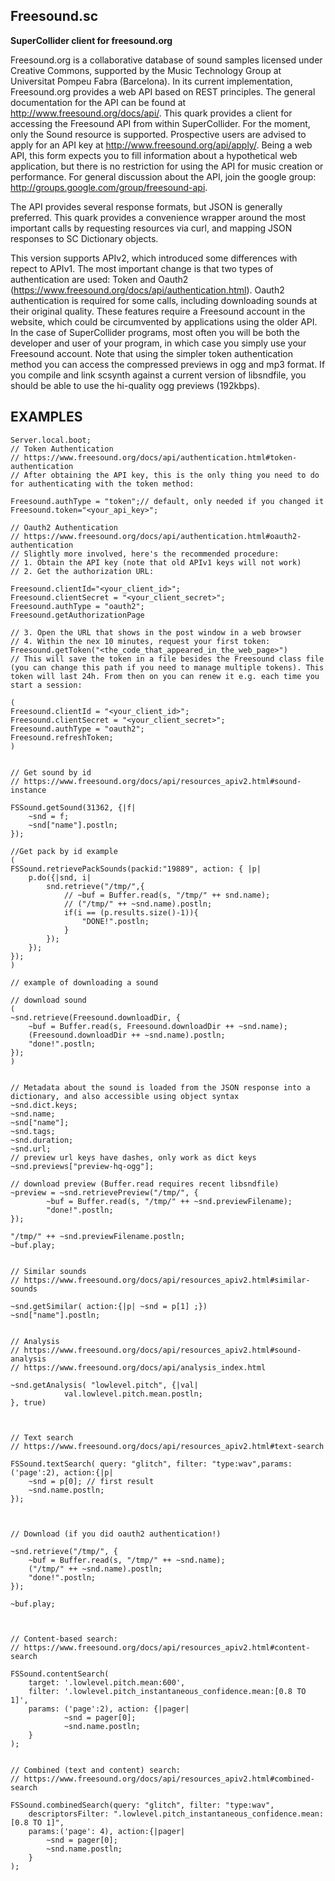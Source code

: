 Freesound.sc
------------

**SuperCollider client for freesound.org**

Freesound.org is a collaborative database of sound samples licensed under Creative Commons, supported by the Music Technology Group at Universitat Pompeu Fabra (Barcelona). In its current implementation, Freesound.org provides a web API based on REST principles. The general documentation for the API can be found at http://www.freesound.org/docs/api/. This quark provides a client for accessing the Freesound API from within SuperCollider. For the moment, only the Sound resource is supported. Prospective users are advised to apply for an API key at http://www.freesound.org/api/apply/. Being a web API, this form expects you to fill information about a hypothetical web application, but there is no restriction for using the API for music creation or performance. For general discussion about the API, join the google group: http://groups.google.com/group/freesound-api.

The API provides several response formats, but JSON is generally preferred. This quark provides a convenience wrapper around the most important calls by requesting resources via curl, and mapping JSON responses to SC Dictionary objects.

This version supports APIv2, which introduced some differences with repect to APIv1. The most important change is that two types of authentication are used: Token and Oauth2 (https://www.freesound.org/docs/api/authentication.html). Oauth2 authentication is required for some calls, including downloading sounds at their original quality. These features require a Freesound account in the website, which could be circumvented by applications using the older API. In the case of SuperCollider programs, most often you will be both the developer and user of your program, in which case you simply use your Freesound account. Note that using the simpler token authentication method you can access the compressed previews in ogg and mp3 format. If you compile and link scsynth against a current version of libsndfile, you should be able to use the hi-quality ogg previews (192kbps).


EXAMPLES
--------

```SuperCollider
Server.local.boot;
// Token Authentication
// https://www.freesound.org/docs/api/authentication.html#token-authentication
// After obtaining the API key, this is the only thing you need to do for authenticating with the token method:

Freesound.authType = "token";// default, only needed if you changed it
Freesound.token="<your_api_key>";

// Oauth2 Authentication
// https://www.freesound.org/docs/api/authentication.html#oauth2-authentication
// Slightly more involved, here's the recommended procedure:
// 1. Obtain the API key (note that old APIv1 keys will not work)
// 2. Get the authorization URL:

Freesound.clientId="<your_client_id>";
Freesound.clientSecret = "<your_client_secret>";
Freesound.authType = "oauth2";
Freesound.getAuthorizationPage

// 3. Open the URL that shows in the post window in a web browser
// 4. Within the nex 10 minutes, request your first token:
Freesound.getToken("<the_code_that_appeared_in_the_web_page>")
// This will save the token in a file besides the Freesound class file (you can change this path if you need to manage multiple tokens). This token will last 24h. From then on you can renew it e.g. each time you start a session:

(
Freesound.clientId = "<your_client_id>";
Freesound.clientSecret = "<your_client_secret>";
Freesound.authType = "oauth2";
Freesound.refreshToken;
)


// Get sound by id
// https://www.freesound.org/docs/api/resources_apiv2.html#sound-instance

FSSound.getSound(31362, {|f|
    ~snd = f;
    ~snd["name"].postln;
});

//Get pack by id example
(
FSSound.retrievePackSounds(packid:"19889", action: { |p|
	p.do({|snd, i|
		snd.retrieve("/tmp/",{
			// ~buf = Buffer.read(s, "/tmp/" ++ snd.name);
			// ("/tmp/" ++ ~snd.name).postln;
			if(i == (p.results.size()-1)){
				"DONE!".postln;
			}
		});
	});
});
)

// example of downloading a sound

// download sound
(
~snd.retrieve(Freesound.downloadDir, {
    ~buf = Buffer.read(s, Freesound.downloadDir ++ ~snd.name);
	(Freesound.downloadDir ++ ~snd.name).postln;
    "done!".postln;
});
)


// Metadata about the sound is loaded from the JSON response into a dictionary, and also accessible using object syntax
~snd.dict.keys;
~snd.name;
~snd["name"];
~snd.tags;
~snd.duration;
~snd.url;
// preview url keys have dashes, only work as dict keys
~snd.previews["preview-hq-ogg"];

// download preview (Buffer.read requires recent libsndfile)
~preview = ~snd.retrievePreview("/tmp/", {
        ~buf = Buffer.read(s, "/tmp/" ++ ~snd.previewFilename);
        "done!".postln;
});

"/tmp/" ++ ~snd.previewFilename.postln;
~buf.play;


// Similar sounds
// https://www.freesound.org/docs/api/resources_apiv2.html#similar-sounds

~snd.getSimilar( action:{|p| ~snd = p[1] ;})
~snd["name"].postln;


// Analysis
// https://www.freesound.org/docs/api/resources_apiv2.html#sound-analysis
// https://www.freesound.org/docs/api/analysis_index.html

~snd.getAnalysis( "lowlevel.pitch", {|val|
            val.lowlevel.pitch.mean.postln;
}, true)



// Text search
// https://www.freesound.org/docs/api/resources_apiv2.html#text-search

FSSound.textSearch( query: "glitch", filter: "type:wav",params:('page':2), action:{|p|
    ~snd = p[0]; // first result
    ~snd.name.postln;
});



// Download (if you did oauth2 authentication!)

~snd.retrieve("/tmp/", {
    ~buf = Buffer.read(s, "/tmp/" ++ ~snd.name);
	("/tmp/" ++ ~snd.name).postln;
    "done!".postln;
});

~buf.play;



// Content-based search:
// https://www.freesound.org/docs/api/resources_apiv2.html#content-search

FSSound.contentSearch(
	target: '.lowlevel.pitch.mean:600',
	filter: '.lowlevel.pitch_instantaneous_confidence.mean:[0.8 TO 1]',
	params: ('page':2), action: {|pager|
		    ~snd = pager[0];
		    ~snd.name.postln;
    }
);


// Combined (text and content) search:
// https://www.freesound.org/docs/api/resources_apiv2.html#combined-search

FSSound.combinedSearch(query: "glitch", filter: "type:wav",
    descriptorsFilter: ".lowlevel.pitch_instantaneous_confidence.mean:[0.8 TO 1]",
    params:('page': 4), action:{|pager|
        ~snd = pager[0];
        ~snd.name.postln;
    }
);
